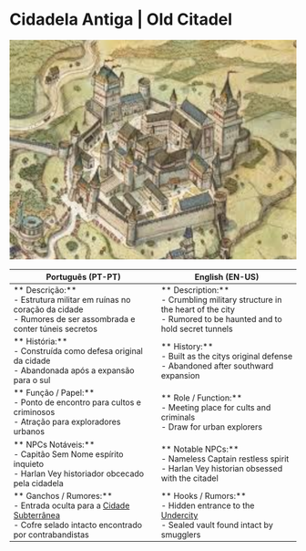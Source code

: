 # Cidadela Antiga | Old Citadel
![Old Citadel](../../../../../../assets/location/old_citadel.png)

| **Português (PT-PT)**                                                                                                                              | **English (EN-US)**                                                                                                                    |
| -------------------------------------------------------------------------------------------------------------------------------------------------- | -------------------------------------------------------------------------------------------------------------------------------------- |
| ** Descrição:**<br> - Estrutura militar em ruínas no coração da cidade<br> - Rumores de ser assombrada e conter túneis secretos                  | ** Description:**<br> - Crumbling military structure in the heart of the city<br> - Rumored to be haunted and to hold secret tunnels |
| ** História:**<br> - Construída como defesa original da cidade<br> - Abandonada após a expansão para o sul                                       | ** History:**<br> - Built as the citys original defense<br> - Abandoned after southward expansion                                   |
| ** Função / Papel:**<br> - Ponto de encontro para cultos e criminosos<br> - Atração para exploradores urbanos                                    | ** Role / Function:**<br> - Meeting place for cults and criminals<br> - Draw for urban explorers                                     |
| ** NPCs Notáveis:**<br> - Capitão Sem Nome  espírito inquieto<br> - Harlan Vey  historiador obcecado pela cidadela                           | ** Notable NPCs:**<br> - Nameless Captain  restless spirit<br> - Harlan Vey  historian obsessed with the citadel                 |
| ** Ganchos / Rumores:**<br> - Entrada oculta para a [Cidade Subterrânea](undercity.md)<br> - Cofre selado intacto encontrado por contrabandistas | ** Hooks / Rumors:**<br> - Hidden entrance to the [Undercity](undercity.md)<br> - Sealed vault found intact by smugglers             |






